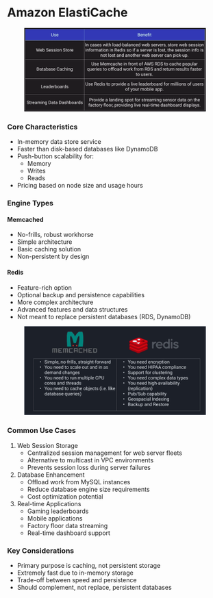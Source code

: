 # Amazon ElastiCache

<figure><img src="../../../../.gitbook/assets/image (29) (1) (1) (1) (1).png" alt=""><figcaption></figcaption></figure>

### Core Characteristics

* In-memory data store service
* Faster than disk-based databases like DynamoDB
* Push-button scalability for:
  * Memory
  * Writes
  * Reads
* Pricing based on node size and usage hours

### Engine Types

#### Memcached

* No-frills, robust workhorse
* Simple architecture
* Basic caching solution
* Non-persistent by design

#### Redis

* Feature-rich option
* Optional backup and persistence capabilities
* More complex architecture
* Advanced features and data structures
* Not meant to replace persistent databases (RDS, DynamoDB)

<figure><img src="../../../../.gitbook/assets/image (1) (1) (1) (1) (1) (1) (1) (1) (1) (1).png" alt=""><figcaption></figcaption></figure>

### Common Use Cases

1. Web Session Storage
   * Centralized session management for web server fleets
   * Alternative to multicast in VPC environments
   * Prevents session loss during server failures
2. Database Enhancement
   * Offload work from MySQL instances
   * Reduce database engine size requirements
   * Cost optimization potential
3. Real-time Applications
   * Gaming leaderboards
   * Mobile applications
   * Factory floor data streaming
   * Real-time dashboard support

### Key Considerations

* Primary purpose is caching, not persistent storage
* Extremely fast due to in-memory storage
* Trade-off between speed and persistence
* Should complement, not replace, persistent databases
